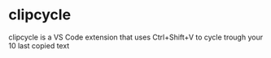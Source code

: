 # clipcycle

clipcycle is a VS Code extension that uses Ctrl+Shift+V to cycle trough your 10 last copied text